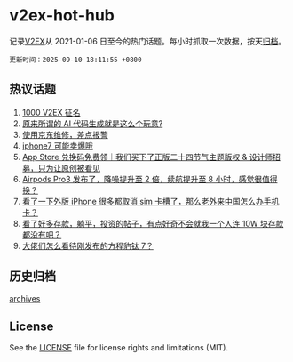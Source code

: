 # v2ex-hot-hub

 记录[V2EX](https://www.v2ex.com/)从 2021-01-06 日至今的热门话题。每小时抓取一次数据，按天[归档](archives)。

`更新时间：2025-09-10 18:11:55 +0800`

## 热议话题

1. [1000 V2EX 征名](https://www.v2ex.com/t/1158222)
1. [原来所谓的 AI 代码生成就是这么个玩意?](https://www.v2ex.com/t/1158250)
1. [使用京东维修，差点报警](https://www.v2ex.com/t/1158154)
1. [iphone7 可能卖爆哦](https://www.v2ex.com/t/1158153)
1. [App Store 兑换码免费领｜我们买下了正版二十四节气主题版权 & 设计师招募，只为让原创被看见](https://www.v2ex.com/t/1158243)
1. [Airpods Pro3 发布了，降噪提升至 2 倍，续航提升至 8 小时，感觉很值得换？](https://www.v2ex.com/t/1158128)
1. [看了一下外版 iPhone 很多都取消 sim 卡槽了，那么老外来中国怎么办手机卡？](https://www.v2ex.com/t/1158156)
1. [看了好多存款，躺平，投资的帖子，有点好奇不会就我一个人连 10W 块存款都没有吧？](https://www.v2ex.com/t/1158237)
1. [大佬们怎么看待刚发布的方程豹钛 7？](https://www.v2ex.com/t/1158155)

## 历史归档

[archives](archives)

## License

See the [LICENSE](LICENSE) file for license rights and limitations (MIT).
